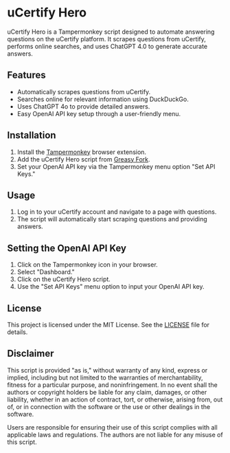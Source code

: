 # uCertify Hero

uCertify Hero is a Tampermonkey script designed to automate answering questions on the uCertify platform. It scrapes questions from uCertify, performs online searches, and uses ChatGPT 4.0 to generate accurate answers.

## Features

- Automatically scrapes questions from uCertify.
- Searches online for relevant information using DuckDuckGo.
- Uses ChatGPT 4o to provide detailed answers.
- Easy OpenAI API key setup through a user-friendly menu.

## Installation

1. Install the [Tampermonkey](https://www.tampermonkey.net/) browser extension.
2. Add the uCertify Hero script from [Greasy Fork](https://greasyfork.org/en/scripts/498022-ucertify-hero).
3. Set your OpenAI API key via the Tampermonkey menu option "Set API Keys."

## Usage

1. Log in to your uCertify account and navigate to a page with questions.
2. The script will automatically start scraping questions and providing answers.

## Setting the OpenAI API Key

1. Click on the Tampermonkey icon in your browser.
2. Select "Dashboard."
3. Click on the uCertify Hero script.
4. Use the "Set API Keys" menu option to input your OpenAI API key.

## License

This project is licensed under the MIT License. See the [LICENSE](LICENSE) file for details.

## Disclaimer

This script is provided "as is," without warranty of any kind, express or implied, including but not limited to the warranties of merchantability, fitness for a particular purpose, and noninfringement. In no event shall the authors or copyright holders be liable for any claim, damages, or other liability, whether in an action of contract, tort, or otherwise, arising from, out of, or in connection with the software or the use or other dealings in the software.

Users are responsible for ensuring their use of this script complies with all applicable laws and regulations. The authors are not liable for any misuse of this script.
